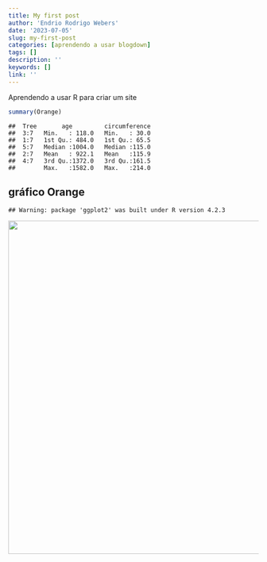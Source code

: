 ```yaml
---
title: My first post
author: 'Endrio Rodrigo Webers'
date: '2023-07-05'
slug: my-first-post
categories: [aprendendo a usar blogdown]
tags: []
description: ''
keywords: []
link: ''
---
```

Aprendendo a usar R para criar um site


```r
summary(Orange)
```

```
##  Tree       age         circumference  
##  3:7   Min.   : 118.0   Min.   : 30.0  
##  1:7   1st Qu.: 484.0   1st Qu.: 65.5  
##  5:7   Median :1004.0   Median :115.0  
##  2:7   Mean   : 922.1   Mean   :115.9  
##  4:7   3rd Qu.:1372.0   3rd Qu.:161.5  
##        Max.   :1582.0   Max.   :214.0
```

## gráfico Orange

```
## Warning: package 'ggplot2' was built under R version 4.2.3
```

<img src="{{< blogdown/postref >}}index_files/figure-html/unnamed-chunk-2-1.png" width="672" />
